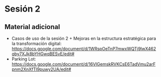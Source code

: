 # Sesión 2




## Material adicional

- Casos de uso de la sesión 2 + Mejoras en la estructura estratégica para la transformación digital: https://docs.google.com/document/d/1WRspOeTnP7mwxWQTj9lwX462qby7XJk8bYHGwqBESvE/edit#
- Parking Lot: https://docs.google.com/document/d/16VlGemskRVKCsE6TadVmu2arFpnm2XnXfTl9puwy2UA/edit#
